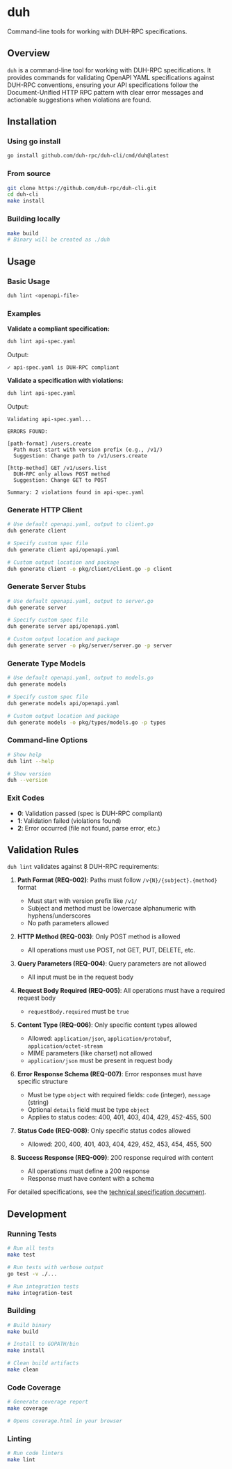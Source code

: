 # duh

Command-line tools for working with DUH-RPC specifications.

## Overview

`duh` is a command-line tool for working with DUH-RPC specifications. It provides commands for validating OpenAPI YAML specifications against DUH-RPC conventions, ensuring your API specifications follow the Document-Unified HTTP RPC pattern with clear error messages and actionable suggestions when violations are found.

## Installation

### Using go install

```bash
go install github.com/duh-rpc/duh-cli/cmd/duh@latest
```

### From source

```bash
git clone https://github.com/duh-rpc/duh-cli.git
cd duh-cli
make install
```

### Building locally

```bash
make build
# Binary will be created as ./duh
```

## Usage

### Basic Usage

```bash
duh lint <openapi-file>
```

### Examples

**Validate a compliant specification:**
```bash
duh lint api-spec.yaml
```
Output:
```
✓ api-spec.yaml is DUH-RPC compliant
```

**Validate a specification with violations:**
```bash
duh lint api-spec.yaml
```
Output:
```
Validating api-spec.yaml...

ERRORS FOUND:

[path-format] /users.create
  Path must start with version prefix (e.g., /v1/)
  Suggestion: Change path to /v1/users.create

[http-method] GET /v1/users.list
  DUH-RPC only allows POST method
  Suggestion: Change GET to POST

Summary: 2 violations found in api-spec.yaml
```

### Generate HTTP Client

```bash
# Use default openapi.yaml, output to client.go
duh generate client

# Specify custom spec file
duh generate client api/openapi.yaml

# Custom output location and package
duh generate client -o pkg/client/client.go -p client
```

### Generate Server Stubs

```bash
# Use default openapi.yaml, output to server.go
duh generate server

# Specify custom spec file
duh generate server api/openapi.yaml

# Custom output location and package
duh generate server -o pkg/server/server.go -p server
```

### Generate Type Models

```bash
# Use default openapi.yaml, output to models.go
duh generate models

# Specify custom spec file
duh generate models api/openapi.yaml

# Custom output location and package
duh generate models -o pkg/types/models.go -p types
```

### Command-line Options

```bash
# Show help
duh lint --help

# Show version
duh --version
```

### Exit Codes

- **0**: Validation passed (spec is DUH-RPC compliant)
- **1**: Validation failed (violations found)
- **2**: Error occurred (file not found, parse error, etc.)

## Validation Rules

`duh lint` validates against 8 DUH-RPC requirements:

1. **Path Format (REQ-002)**: Paths must follow `/v{N}/{subject}.{method}` format
   - Must start with version prefix like `/v1/`
   - Subject and method must be lowercase alphanumeric with hyphens/underscores
   - No path parameters allowed

2. **HTTP Method (REQ-003)**: Only POST method is allowed
   - All operations must use POST, not GET, PUT, DELETE, etc.

3. **Query Parameters (REQ-004)**: Query parameters are not allowed
   - All input must be in the request body

4. **Request Body Required (REQ-005)**: All operations must have a required request body
   - `requestBody.required` must be `true`

5. **Content Type (REQ-006)**: Only specific content types allowed
   - Allowed: `application/json`, `application/protobuf`, `application/octet-stream`
   - MIME parameters (like charset) not allowed
   - `application/json` must be present in request body

6. **Error Response Schema (REQ-007)**: Error responses must have specific structure
   - Must be type `object` with required fields: `code` (integer), `message` (string)
   - Optional `details` field must be type `object`
   - Applies to status codes: 400, 401, 403, 404, 429, 452-455, 500

7. **Status Code (REQ-008)**: Only specific status codes allowed
   - Allowed: 200, 400, 401, 403, 404, 429, 452, 453, 454, 455, 500

8. **Success Response (REQ-009)**: 200 response required with content
   - All operations must define a 200 response
   - Response must have content with a schema

For detailed specifications, see the [technical specification document](docs/TECHNICAL_SPEC.md).

## Development

### Running Tests

```bash
# Run all tests
make test

# Run tests with verbose output
go test -v ./...

# Run integration tests
make integration-test
```

### Building

```bash
# Build binary
make build

# Install to GOPATH/bin
make install

# Clean build artifacts
make clean
```

### Code Coverage

```bash
# Generate coverage report
make coverage

# Opens coverage.html in your browser
```

### Linting

```bash
# Run code linters
make lint
```